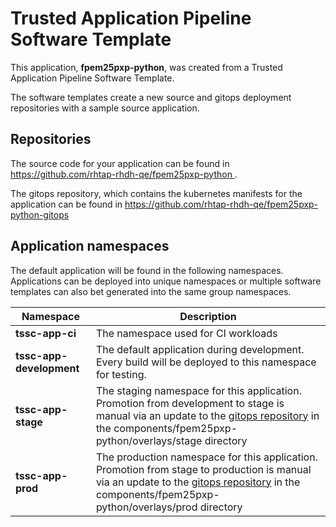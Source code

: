 # Trusted Application Pipeline Software Template

This application, **fpem25pxp-python**, was created from a Trusted Application Pipeline Software Template.

The software templates create a new source and gitops deployment repositories with a sample source application. 

## Repositories

The source code for your application can be found in [https://github.com/rhtap-rhdh-qe/fpem25pxp-python ](https://github.com/rhtap-rhdh-qe/fpem25pxp-python ).
 
The gitops repository, which contains the kubernetes manifests for the application can be found in 
[https://github.com/rhtap-rhdh-qe/fpem25pxp-python-gitops ](https://github.com/rhtap-rhdh-qe/fpem25pxp-python-gitops ) 

## Application namespaces 

The default application will be found in the following namespaces. Applications can be deployed into unique namespaces or multiple software templates can also bet generated into the same group namespaces.  

|  Namespace   |  Description   |  
| -------- | -------- |
| **tssc-app-ci** | The namespace used for CI workloads |
| **tssc-app-development** | The default application during development. Every build will be deployed to this namespace for testing. |
| **tssc-app-stage** | The staging namespace for this application. Promotion from development to stage is manual via an update to the [gitops repository](https://github.com/rhtap-rhdh-qe/fpem25pxp-python-gitops ) in the components/fpem25pxp-python/overlays/stage directory |
| **tssc-app-prod** | The production namespace for this application. Promotion from stage to production is manual via an update to the [gitops repository](https://github.com/rhtap-rhdh-qe/fpem25pxp-python-gitops ) in the components/fpem25pxp-python/overlays/prod directory |